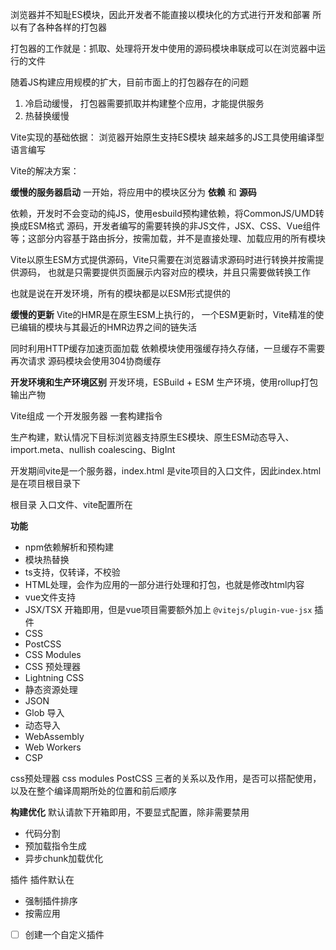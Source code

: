 浏览器并不知耻ES模块，因此开发者不能直接以模块化的方式进行开发和部署
所以有了各种各样的打包器

打包器的工作就是：抓取、处理将开发中使用的源码模块串联成可以在浏览器中运行的文件

随着JS构建应用规模的扩大，目前市面上的打包器存在的问题
1. 冷启动缓慢， 打包器需要抓取并构建整个应用，才能提供服务
2. 热替换缓慢

Vite实现的基础依据：
浏览器开始原生支持ES模块
越来越多的JS工具使用编译型语言编写

Vite的解决方案：

**缓慢的服务器启动**
一开始，将应用中的模块区分为 **依赖** 和 **源码**

依赖，开发时不会变动的纯JS，使用esbuild预构建依赖，将CommonJS/UMD转换成ESM格式
源码，开发者编写的需要转换的非JS文件，JSX、CSS、Vue组件等；这部分内容基于路由拆分，按需加载，并不是直接处理、加载应用的所有模块

Vite以原生ESM方式提供源码，Vite只需要在浏览器请求源码时进行转换并按需提供源码，
也就是只需要提供页面展示内容对应的模块，并且只需要做转换工作

也就是说在开发环境，所有的模块都是以ESM形式提供的


**缓慢的更新**
Vite的HMR是在原生ESM上执行的，
一个ESM更新时，Vite精准的使已编辑的模块与其最近的HMR边界之间的链失活

同时利用HTTP缓存加速页面加载
依赖模块使用强缓存持久存储，一旦缓存不需要再次请求
源码模块会使用304协商缓存

**开发环境和生产环境区别**
开发环境，ESBuild + ESM
生产环境，使用rollup打包输出产物


Vite组成
一个开发服务器
一套构建指令

生产构建，默认情况下目标浏览器支持原生ES模块、原生ESM动态导入、import.meta、nullish coalescing、BigInt



开发期间vite是一个服务器，index.html 是vite项目的入口文件，因此index.html
是在项目根目录下

根目录
入口文件、vite配置所在



**功能**
+ npm依赖解析和预构建
+ 模块热替换
+ ts支持，仅转译，不校验
+ HTML处理，会作为应用的一部分进行处理和打包，也就是修改html内容
+ vue文件支持
+ JSX/TSX  开箱即用，但是vue项目需要额外加上 `@vitejs/plugin-vue-jsx` 插件
+ CSS
+ PostCSS
+ CSS Modules
+ CSS 预处理器
+ Lightning CSS
+ 静态资源处理
+ JSON
+ Glob 导入
+ 动态导入
+ WebAssembly
+ Web Workers
+ CSP

css预处理器
css modules
PostCSS 
三者的关系以及作用，是否可以搭配使用，以及在整个编译周期所处的位置和前后顺序

**构建优化**
默认请款下开箱即用，不要显式配置，除非需要禁用
+ 代码分割
+ 预加载指令生成
+ 异步chunk加载优化


插件
插件默认在
+ 强制插件排序
+ 按需应用

- [ ] 创建一个自定义插件
